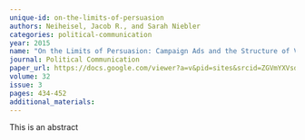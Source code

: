 ```yaml
---
unique-id: on-the-limits-of-persuasion
authors: Neiheisel, Jacob R., and Sarah Niebler
categories: political-communication
year: 2015
name: "On the Limits of Persuasion: Campaign Ads and the Structure of Voters' Interpersonal Discussion Networks."
journal: Political Communication
paper_url: https://docs.google.com/viewer?a=v&pid=sites&srcid=ZGVmYXVsdGRvbWFpbnxwb2xpc2NpbmVpaGVpc2VsfGd4OjZkMDdhMTQ1NTYyZjczMjI
volume: 32
issue: 3
pages: 434-452
additional_materials:
---
```


This is an abstract
